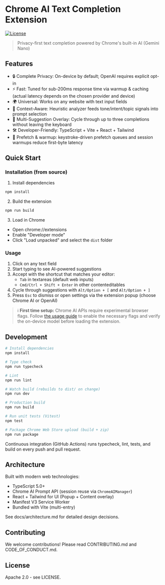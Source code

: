 # Chrome AI Text Completion Extension

[![License](https://img.shields.io/badge/license-Apache%202.0-blue.svg)](LICENSE)

> Privacy-first text completion powered by Chrome's built-in AI (Gemini Nano)

## Features

- 🔒 Complete Privacy: On-device by default; OpenAI requires explicit opt-in
- ⚡ Fast: Tuned for sub-200ms response time via warmup & caching (actual latency depends on the chosen provider and device)
- 🌍 Universal: Works on any website with text input fields
- 🎯 Context-Aware: Heuristic analyzer feeds tone/intent/topic signals into prompt selection
- 🔁 Multi-Suggestion Overlay: Cycle through up to three completions without leaving the keyboard
- 🛠️ Developer-Friendly: TypeScript + Vite + React + Tailwind
- 🚀 Prefetch & warmup: keystroke-driven prefetch queues and session warmups reduce first-byte latency

## Quick Start

### Installation (from source)

1. Install dependencies

```bash
npm install
```

2. Build the extension

```bash
npm run build
```

3. Load in Chrome

- Open chrome://extensions
- Enable "Developer mode"
- Click "Load unpacked" and select the `dist` folder

### Usage

1. Click on any text field
2. Start typing to see AI-powered suggestions
3. Accept with the shortcut that matches your editor:
   - `Tab` in textareas (default web inputs)
   - `Cmd/Ctrl + Shift + Enter` in other contenteditables
4. Cycle through suggestions with `Alt/Option + [` and `Alt/Option + ]`
5. Press `Esc` to dismiss or open settings via the extension popup (choose Chrome AI or OpenAI)

> ℹ️ **First time setup:** Chrome AI APIs require experimental browser flags. Follow [the usage guide](docs/usage.md) to enable the necessary flags and verify the on-device model before loading the extension.

## Development

```bash
# Install dependencies
npm install

# Type check
npm run typecheck

# Lint
npm run lint

# Watch build (rebuilds to dist/ on change)
npm run dev

# Production build
npm run build

# Run unit tests (Vitest)
npm test

# Package Chrome Web Store upload (build + zip)
npm run package
```

Continuous integration (GitHub Actions) runs typecheck, lint, tests, and build on every push and pull request.

## Architecture

Built with modern web technologies:

- TypeScript 5.0+
- Chrome AI Prompt API (session reuse via `ChromeAIManager`)
- React + Tailwind for UI (Popup + Content overlay)
- Manifest V3 Service Worker
- Bundled with Vite (multi-entry)

See docs/architecture.md for detailed design decisions.

## Contributing

We welcome contributions! Please read CONTRIBUTING.md and CODE_OF_CONDUCT.md.

## License

Apache 2.0 - see LICENSE.
